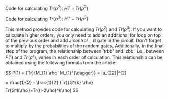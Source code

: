 Code for calculating $Tr(\rho^2)$: $HT - Tr(\rho^2)$

Code for calculating $Tr(\rho^3)$: $HT - Tr(\rho^3)$

This method provides code for calculating $Tr(\rho^2)$ and $Tr(\rho^3)$. If you want to calculate higher orders, you only need to add an additional for loop on top of the previous order and add a $control-G$ gate in the circuit. Don't forget to multiply by the probabilities of the random gates. Additionally, in the final step of the program, the relationship between 'trbb' and 'zbb,' i.e., between $P(1)$ and $Tr(\rho^k)$, varies in each order of calculation. This relationship can be obtained using the following formula from the article:

$$
P(1) = {Tr}\{M_{1} \rho' M_{1}^{\dagger}\} = |a_{22}|^{2}

= \frac{1}{2} - \frac{1}{2} {Tr}\{G^{k} \rho\}
$$
$$
Tr\{G^k\rho\}=Tr\{(I-2\rho)^k\rho\}
$$

​        
